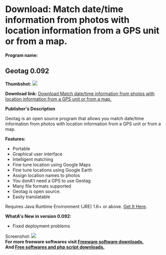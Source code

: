 # Download: Match date/time information from photos with location information from a GPS unit or from a map.

**Program name:**

## Geotag 0.092

  
**Thumbshot:** ![](http://www.freewarefiles.com/screenshot/geotag_md.jpg)   
  
**Download link:** [Download Match date/time information from photos with location information from a GPS unit or from a map.](http://freesoftwares.boysofts.com/Geotag_program_61444.html)  
  


**Publisher's Description**  
  


Geotag is an open source program that allows you match date/time information from photos with location information from a GPS unit or from a map. 

**Features:**

  * Portable 
  * Graphical user interface 
  * Intelligent matching 
  * Fine tune location using Google Maps 
  * Fine tune locations using Google Earth 
  * Assign location names to photos 
  * You donA't need a GPS to use Geotag 
  * Many file formats supported 
  * Geotag is open source. 
  * Easily translatable 

Requires Java Runtime Environment (JRE) 1.6+ or above. [Get It Here](http://java.sun.com/javase/downloads/index.jsp).

**WhatA's New in version 0.092:**

  * Fixed deployment problems 

  
  
Screenshot: ![](http://www.freewarefiles.com/screenshot/geotag.jpg)   
**For more freeware softwares visit [Freeware software downloads.](http://freesoftwares.boysofts.com/)**   
**And [Free softwares and php script downloads.](http://www.boysofts.com/)**
